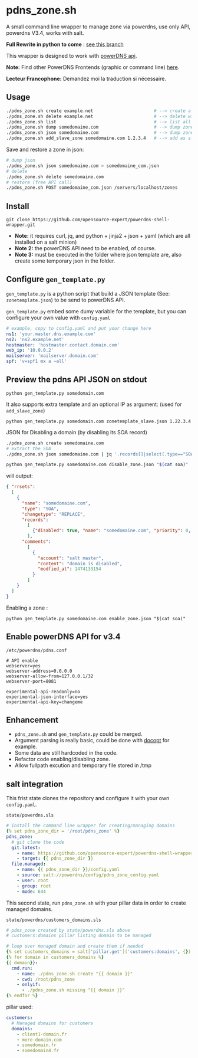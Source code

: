 # pdns_zone.sh

A small command line wrapper to manage zone via powerdns, use only API, powerdns V3.4, works with salt.

**Full Rewrite in python to come** : [see this branch](https://github.com/opensource-expert/powerdns-shell-wrapper/tree/dev-override-cmd-line)

This wrapper is designed to work with [powerDNS api](https://doc.powerdns.com/3/httpapi/README/).

**Note:** Find other PowerDNS Frontends (graphic or command line) [here](https://github.com/PowerDNS/pdns/wiki/WebFrontends).

**Lecteur Francophone:** Demandez moi la traduction si nécessaire.

## Usage

~~~bash
./pdns_zone.sh create example.net                       # --> create a new zone from template
./pdns_zone.sh delete example.net                       # --> delete without confirm
./pdns_zone.sh list                                     # --> list all zones
./pdns_zone.sh dump somedomaine.com                     # --> dump zone in bind format
./pdns_zone.sh json somedomaine.com                     # --> dump zone in json format
./pdns_zone.sh add_slave_zone somedomaine.com 1.2.3.4   # --> add as slave of master_ip
~~~

Save and restore a zone in json:

~~~bash
# dump json
./pdns_zone.sh json somedomaine.com > somedomaine_com.json
# delete
./pdns_zone.sh delete somedomaine.com
# restore (free API call)
./pdns_zone.sh POST somedomaine_com.json /servers/localhost/zones
~~~

## Install

~~~
git clone https://github.com/opensource-expert/powerdns-shell-wrapper.git
~~~

* **Note:** it requires curl, jq, and python + jinja2 + json + yaml (which are all installed on a salt minion)
* **Note 2:** the powerDNS API need to be enabled, of course.
* **Note 3:** must be executed in the folder where json template are, also create some temporary json in the folder.

## Configure `gen_template.py`

`gen_template.py` is a python script that build a JSON template (See: `zonetemplate.json`) to be send to powerDNS API.

`gen_template.py` embed some dumy variable for the template, but you can configure your own value with `config.yaml`

~~~yaml
# example, copy to config.yaml and put your change here
ns1: 'your.master.dns.example.com'
ns2: 'ns2.example.net'
hostmaster: 'hostmaster.contact.domain.com'
web_ip: '10.0.0.2'
mailserver: 'mailserver.domain.com'
spf: 'v=spf1 mx a ~all'
~~~

## Preview the pdns API JSON on stdout

~~~
python gen_template.py somedomain.com
~~~

It also supports extra template and an optional IP as argument: (used for `add_slave_zone`)

~~~
python gen_template.py somedomain.com zonetemplate_slave.json 1.22.3.4
~~~

JSON for Disabling a domain (by disabling its SOA record)

~~~bash
./pdns_zone.sh create somedomaine.com
# extract the SOA
./pdns_zone.sh json somedomaine.com | jq '.records[]|select(.type=="SOA")' > soa

python gen_template.py somedomaine.com disable_zone.json "$(cat soa)"
~~~

will output:
~~~json
{ "rrsets":
  [
    {
      "name": "somedomaine.com",
      "type": "SOA",
      "changetype": "REPLACE",
      "records":
        [
          {"disabled": true, "name": "somedomaine.com", "priority": 0, "ttl": 86400, "content": "ns2.example.net. hostmaster.example.net. 1 1800 900 604800 86400", "type": "SOA"}
        ],
      "comments":
        [
          {
            "account": "salt master",
            "content": "domain is disabled",
            "modfied_at": 1474133154
          }
        ]
    }
  ]
}
~~~

Enabling a zone :
~~~
python gen_template.py somedomaine.com enable_zone.json "$(cat soa)"
~~~


## Enable powerDNS API for v3.4

`/etc/powerdns/pdns.conf`

~~~
# API enable
webserver=yes
webserver-address=0.0.0.0
webserver-allow-from=127.0.0.1/32
webserver-port=8081

experimental-api-readonly=no
experimental-json-interface=yes
experimental-api-key=changeme
~~~

## Enhancement

* `pdns_zone.sh` and `gen_template.py` could be merged.
* Argument parsing is really basic, could be done with [docopt](https://github.com/docopt) for example.
* Some data are still hardcoded in the code.
* Refactor code enabling/disabling zone.
* Allow fullpath excution and temporary file stored in /tmp


## salt integration

This frist state clones the repository and configure it with your own `config.yaml`.


`state/powerdns.sls`

~~~yaml
# install the command line wrapper for creating/managing domains
{% set pdns_zone_dir = '/root/pdns_zone' %}
pdns_zone:
  # git clone the code
  git.latest:
    - name: https://github.com/opensource-expert/powerdns-shell-wrapper.git
    - target: {{ pdns_zone_dir }}
  file.managed:
    - name: {{ pdns_zone_dir }}/config.yaml
    - source: salt://powerdns/config/pdns_zone_config.yaml
    - user: root
    - group: root
    - mode: 644
~~~

This second state, run `pdns_zone.sh` with your pillar data in order to create managed domains.

`state/powerdns/customers_domains.sls`
~~~yaml
# pdns_zone created by state/powerdns.sls above
# customers:domains pillar listing domain to be managed

# loop over managed domain and create them if needed
{% set customers_domains = salt['pillar.get']('customers:domains', {}) -%}
{% for domain in customers_domains %}
{{ domain}}:
  cmd.run:
    - name: ./pdns_zone.sh create "{{ domain }}"
    - cwd: /root/pdns_zone
    - onlyif:
      - ./pdns_zone.sh missing "{{ domain }}"
{% endfor %}
~~~

pillar used:

~~~yaml
customers:
  # Managed domains for customers
  domains:
    - client1-domain.fr
    - more-domain.com
    - somedomain.fr
    - somedomain4.fr
~~~
